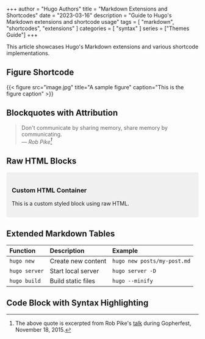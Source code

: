 +++
author = "Hugo Authors"
title = "Markdown Extensions and Shortcodes"
date = "2023-03-16"
description = "Guide to Hugo's Markdown extensions and shortcode usage"
tags = [
    "markdown",
    "shortcodes",
    "extensions"
]
categories = [
    "syntax"
]
series = ["Themes Guide"]
+++

This article showcases Hugo's Markdown extensions and various shortcode implementations.
<!--more-->

## Figure Shortcode

{{< figure src="image.jpg" title="A sample figure" caption="This is the figure caption" >}}

## Blockquotes with Attribution

> Don't communicate by sharing memory, share memory by communicating.<br>
> — <cite>Rob Pike[^1]</cite>

[^1]: The above quote is excerpted from Rob Pike's [talk](https://www.youtube.com/watch?v=PAAkCSZUG1c) during Gopherfest, November 18, 2015.

## Raw HTML Blocks

<div style="background: #f0f0f0; padding: 1em; border-radius: 5px;">
  <h3>Custom HTML Container</h3>
  <p>This is a custom styled block using raw HTML.</p>
</div>

## Extended Markdown Tables

| Function | Description | Example |
|:---------|:------------|:--------|
| `hugo new` | Create new content | `hugo new posts/my-post.md` |
| `hugo server` | Start local server | `hugo server -D` |
| `hugo build` | Build static files | `hugo --minify` |

## Code Block with Syntax Highlighting